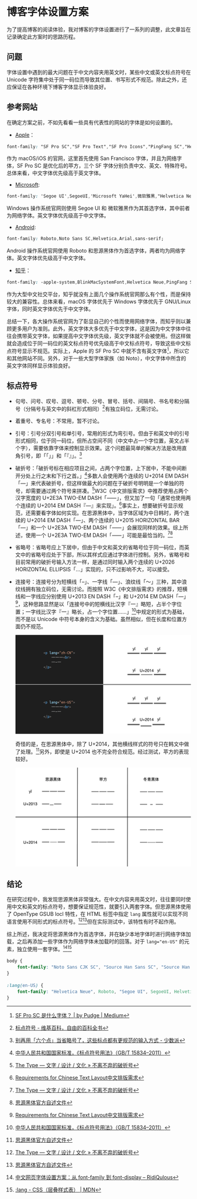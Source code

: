 # 博客字体设置方案

为了提高博客的阅读体验，我对博客的字体设置进行了一系列的调整，此文章旨在记录确定此方案时的思路历程。

<!--more-->

## 问题

字体设置中遇到的最大问题在于中文内容夹用英文时，某些中文或英文标点符号在 Unicode 字符集中处于同一码位而导致其位置、书写形式不规范。除此之外，还应保证在各种环境下博客字体显示体验良好。

## 参考网站

在确定方案之前，不如先看看一些具有代表性的网站的字体是如何设置的。

- [Apple](https://www.apple.com.cn/)：

```css
font-family: "SF Pro SC","SF Pro Text","SF Pro Icons","PingFang SC","Helvetica Neue","Helvetica","Arial",sans-serif;
```

作为 macOS/iOS 的官网，这里首先使用 San Francisco 字体，并且为网络字体，SF Pro SC 是优化后的苹方，三个 SF 字体分别负责中文、英文、特殊符号。总体来看，中文字体优先级高于英文字体。

- [Microsoft](https://www.microsoft.com/zh-cn):

```css
font-family: 'Segoe UI',SegoeUI,'Microsoft YaHei',微软雅黑,"Helvetica Neue",Helvetica,Arial,sans-serif;
```

Windows 操作系统官网则使用 Segoe UI 和 微软雅黑作为其首选字体，其中前者为网络字体。英文字体优先级高于中文字体。

- [Android](https://www.android.com/intl/zh-CN_cn/):

```css
font-family: Roboto,Noto Sans SC,Helvetica,Arial,sans-serif;
```

Android 操作系统官网使用 Roboto 和思源黑体作为首选字体，两者均为网络字体。英文字体优先级高于中文字体。

- [知乎](https://www.zhihu.com)：

```css
font-family: -apple-system,BlinkMacSystemFont,Helvetica Neue,PingFang SC,Microsoft YaHei,Source Han Sans SC,Noto Sans CJK SC,WenQuanYi Micro Hei,sans-serif;
```

作为大型中文社交平台，知乎就没有上面几个操作系统官网那么有个性，而是保持较大的兼容性。总体来看，macOS 字体优先于 Windows 字体优先于 GNU/Linux 字体，同时英文字体优先于中文字体。

总结一下，各大操作系统官网为了彰显自己的个性而使用网络字体，而知乎则以兼顾更多用户为准则。此外，英文字体大多优先于中文字体，这是因为中文字体中往往会携带英文字体，如果提高中文字体优先级，英文字体就不会被使用。但这样做就会造成位于同一码位的英文标点符号优先级高于中文标点符号，导致这些中文标点符号显示不规范。实际上，Apple 的 SF Pro SC 中就不含有英文字体[^1]，所以它和其他网站不同。另外，对于一些大型字体家族（如 Noto），中文字体中所含的英文字体同样显示体验良好。

## 标点符号

- 句号、问号、叹号、逗号、顿号、分号、冒号、括号、间隔号、书名号和分隔号（分隔号与英文中的斜杠形式相同）[^2]有独立码位，无需讨论。
- 着重号、专名号：不常用，暂不讨论。
- 引号：引号分双引号和单引号，常用的形式为弯引号。但由于和英文中的引号形式相同，位于同一码位，但所占空间不同（中文中占一个字位置，英文占半个字），需要依靠字体来控制显示效果。这个问题最简单的解决方法是改用直角引号，即「「」」和「『』」。[^3]
- 破折号：「破折号标在相应项目之间，占两个字位置，上下居中，不能中间断开分处上行之末和下行之首。」[^4]多数人会使用两个连续的 U+2014 EM DASH「—」来代表破折号，但这样做最大的问题在于破折号明明是一个单独的符号，却需要通过两个符号来拼凑。[^5]W3C《中文排版需求》中推荐使用占两个汉字宽度的 U+2E3A TWO-EM DASH「⸺」，但又加了一句「通常也使用两个连续的 U+2014 EM DASH『—』来实现」。[^6]事实上，想要破折号显示规范，还需要看字体如何实现。在思源黑体中，当字体区域为中日韩时，两个连续的 U+2014 EM DASH「—」、两个连续的 U+2015 HORIZONTAL BAR 「―」和一个 U+2E3A TWO-EM DASH「⸺」会展现同样的效果。综上所述，使用一个 U+2E3A TWO-EM DASH「⸺」可能是最恰当的。[^5][^7]
- 省略号：省略号应上下居中，但由于中文和英文的省略号位于同一码位，而英文中的省略号应处于下部，所以其样式应通过字体进行控制。另外，省略号和目前常用的破折号输入方法一样，是通过同时输入两个连续的 U+2026 HORIZONTAL ELLIPSIS「…」实现的，只不过影响不大，可以接受。
- 连接号：连接号分为短横线「–」、一字线「—」、浪纹线「～」三种，其中浪纹线拥有独立码位，无需讨论。而按照 W3C《中文排版需求》的推荐，短横线和一字线应分别使用 U+2013 EN DASH「–」和 U+2014 EM DASH「—」[^6]，这种思路显然是以「连接号中的短横线比汉字『一』略短，占半个字位置；一字线比汉字『一』略长，占一个字位置……」[^4]中规定的形式为基础，而不是以 Unicode 中符号本身的含义为基础。虽然相似，但在长度和位置方面仍不规范。

  ![通过 lang 属性切换思源黑体的显示样式，中文下的 EM DASH 更细更长且上下居中，可以与汉字「一」对齐。](./the-difference-between-chinese-en-dash-and-english-em-dash.webp)

  奇怪的是，在思源黑体中，除了 U+2014，其他横线样式的符号只在韩文中做了处理。[^7]另外，即使是 U+2014 也不完全符合规范。经过测试，苹方的表现较好。

  ![思源黑体、苹方、冬青黑体下 EN DASH 和 EM DASH 的样式比较，苹方和冬青黑体可以做到 EM DASH 比汉字「一」略长。](./the-difference-between-en-dash-and-em-dash-of-three-fonts.webp)

## 结论

在研究过程中，我发现思源黑体非常强大。在中文内容夹用英文时，往往要同时使用中文和英文的标点符号，想要保证规范性，就要引入两套字体。但思源黑体使用了 OpenType GSUB locl 特性，在 HTML 标签中指定 `lang` 属性就可以实现不同语言使用不同形式的标点符号。[^5][^7]但在实际测试中，该特性有时不起作用。

综上所述，我决定将思源黑体作为首选字体，并在缺少本地字体时进行网络字体加载，之后再添加一些字体作为网络字体未加载时的回落。对于 `lang="en-US"` 的元素，独立使用一套字体。[^8][^9]

```css
body {
    font-family: "Noto Sans CJK SC", "Source Han Sans SC", "Source Han Sans CN", "Noto Sans SC", "PingFang SC", "Microsoft YaHei", sans-serif;
}

:lang(en-US) {
    font-family: "Helvetica Neue", Roboto, "Segoe UI", SegoeUI, Helvetica, Arial, sans-serif;
}
```

[^1]: [SF Pro SC 是什么字体？ | by Pudge | Medium](https://pudge1996.medium.com/what-is-sf-pro-sc-b903b828bb50)
[^2]: [标点符号 - 维基百科，自由的百科全书](https://zh.wikipedia.org/wiki/标点符号)
[^3]: [别再用「六个点」当省略号了，这些标点都有更规范的输入方式 - 少数派](https://sspai.com/post/45516)
[^4]: [中华人民共和国国家标准，《标点符号用法》（GB/T 15834–2011）](http://c.gb688.cn/bzgk/gb/showGb?type=online&hcno=22EA6D162E4110E752259661E1A0D0A8)
[^5]: [The Type — 文字 / 设计 / 文化 » 不离不弃的破折号](https://www.thetype.com/2019/03/14918/)
[^6]: [Requirements for Chinese Text Layout中文排版需求](https://www.w3.org/TR/clreq/)
[^7]: [思源黑体官方自述文件](https://raw.githubusercontent.com/adobe-fonts/source-han-sans/release/SourceHanSansReadMe.pdf)
[^8]: [中文网页字体设置方案：从 font-family 到 font-display – RidiQulous](https://ridiqulous.com/chinese-webfont-guide/)
[^9]: [:lang - CSS（层叠样式表） | MDN](https://developer.mozilla.org/zh-CN/docs/Web/CSS/:lang)
